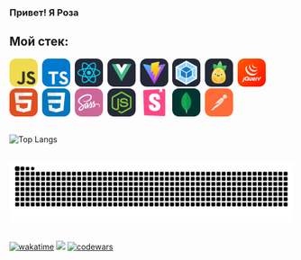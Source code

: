 <div align="left">  
 
### Привет! Я Роза  

</div>

## Мой стек: 
<img src="https://raw.githubusercontent.com/tandpfun/skill-icons/refs/heads/main/icons/JavaScript.svg" title="javascript" alt="javascript" width="50" height="50"/>&nbsp;
<img src="https://raw.githubusercontent.com/tandpfun/skill-icons/main/icons/TypeScript.svg" title="typescript" alt="typescript" width="50" height="50"/>&nbsp;
<img src="https://raw.githubusercontent.com/tandpfun/skill-icons/refs/heads/main/icons/React-Dark.svg" title="react" alt="react" width="50" height="50"/>&nbsp;
<img src="https://raw.githubusercontent.com/tandpfun/skill-icons/refs/heads/main/icons/VueJS-Dark.svg" title="vuejs" alt="vue" width="50" height="50"/>&nbsp;
<img src="https://raw.githubusercontent.com/tandpfun/skill-icons/refs/heads/main/icons/Vite-Dark.svg" title="vite" alt="vite" width="50" height="50"/>&nbsp;
<img src="https://raw.githubusercontent.com/tandpfun/skill-icons/refs/heads/main/icons/Webpack-Dark.svg" title="webpack" alt="webpack" width="50" height="50"/>&nbsp;
<img src="https://raw.githubusercontent.com/tandpfun/skill-icons/refs/heads/main/icons/Pinia-Dark.svg" title="pinia" alt="pinia" width="50" height="auto"/>&nbsp;
<img src="https://raw.githubusercontent.com/tandpfun/skill-icons/main/icons/JQuery.svg" title="jquery" alt="jquery" width="50" height="50"/>&nbsp;
<img src="https://raw.githubusercontent.com/tandpfun/skill-icons/refs/heads/main/icons/HTML.svg" title="html5" alt="html5" width="50" height="50"/>&nbsp; 
<img src="https://raw.githubusercontent.com/tandpfun/skill-icons/refs/heads/main/icons/CSS.svg" title="css3" alt="css3" width="50" height="50"/>&nbsp; 
<img src="https://raw.githubusercontent.com/tandpfun/skill-icons/refs/heads/main/icons/Sass.svg" title="sass" alt="sass" width="50" height="50"/>&nbsp;
<img src="https://raw.githubusercontent.com/tandpfun/skill-icons/refs/heads/main/icons/NodeJS-Dark.svg" title="nodejs" alt="nodejs" width="50" height="50"/>&nbsp;
<img src="https://github.com/devicons/devicon/blob/master/icons/storybook/storybook-original.svg" title="storybook" alt="storybook" width="50" height="50"/>&nbsp;
<img src="https://raw.githubusercontent.com/tandpfun/skill-icons/refs/heads/main/icons/MongoDB.svg" title="mongodb" alt="mongodb" width="50" height="50"/>&nbsp;
<img src="https://raw.githubusercontent.com/tandpfun/skill-icons/refs/heads/main/icons/Postman.svg" title="postman" alt="postman" width="50" height="50"/>&nbsp;
## 
![Top Langs](https://github-readme-stats.vercel.app/api/top-langs/?username=Sariolka&layout=compact&theme=vue-dark)
##
![snake gif](https://github.com/Sariolka/Sariolka/blob/output/github-contribution-grid-snake.svg) 
##   
[![wakatime](https://wakatime.com/badge/user/018ef4f4-b3dd-430d-b9f6-f309354c3ff2.svg)](https://wakatime.com/@018ef4f4-b3dd-430d-b9f6-f309354c3ff2)
 <img src="https://komarev.com/ghpvc/?username=Sariolka&style=flat-square&color=0349b4"/>
 [![codewars](https://www.codewars.com/users/Sariola/badges/micro)](https://www.codewars.com/users/Sariola)
  
 <!--
 :earth_africa: Хочу писать чистый качественный код  
:earth_americas: Создавать эффективные и полезные приложения  
:earth_asia: Быть частью дружной команды  
--!>  
